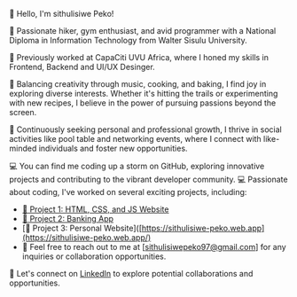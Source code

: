 👋 Hello, I'm sithulisiwe Peko!

🌄 Passionate hiker, gym enthusiast, and avid programmer with a National Diploma in Information Technology from Walter Sisulu University.

💼 Previously worked at CapaCiti UVU Africa, where I honed my skills in Frontend, Backend and UI/UX Desinger.

🎨 Balancing creativity through music, cooking, and baking, I find joy in exploring diverse interests. Whether it's hitting the trails or experimenting with new recipes, I believe in the power of pursuing passions beyond the screen.

🌱 Continuously seeking personal and professional growth, I thrive in social activities like pool table and networking events, where I connect with like-minded individuals and foster new opportunities.

💻 You can find me coding up a storm on GitHub, exploring innovative projects and contributing to the vibrant developer community. 💻 Passionate about coding, I've worked on several exciting projects, including:

- [🚀 Project 1: HTML, CSS, and JS Website](https://github.com/ChumaMqeke/HTML-CSS-and-JS-Website)
- [🔧 Project 2: Banking App](https://github.com/SIWEPEKO01/banking-app)
- [🔬 Project 3: Personal Website]([https://sithulisiwe-peko.web.app](https://sithulisiwe-peko.web.app/)
- 📧 Feel free to reach out to me at [sithulisiwepeko97@gmail.com] for any inquiries or collaboration opportunities.


🔗 Let's connect on [LinkedIn](https://www.linkedin.com/in/sithulisiwe-peko-86a14a257) to explore potential collaborations and opportunities.



















